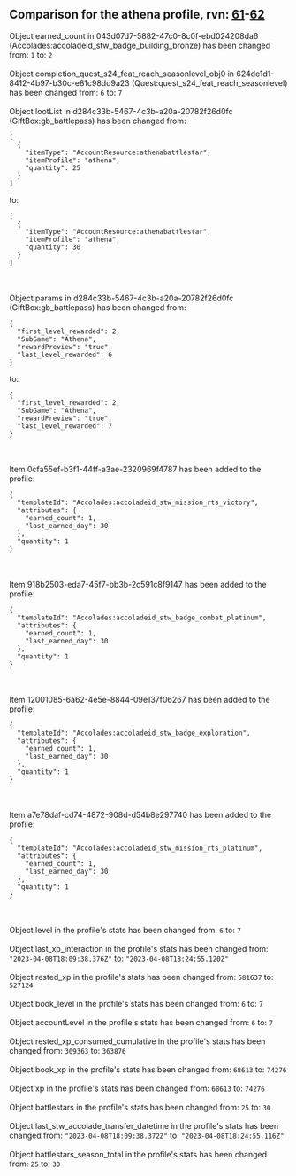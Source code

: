 ## Comparison for the athena profile, rvn: [61](https://github.com/PRO100KatYT/FortniteProfileRevisions/tree/main/profiles/athena/61%20athena.json)-[62](https://github.com/PRO100KatYT/FortniteProfileRevisions/tree/main/profiles/athena/62%20athena.json)

Object earned_count in 043d07d7-5882-47c0-8c0f-ebd024208da6 (Accolades:accoladeid_stw_badge_building_bronze) has been changed from: `1` to: `2`
<br><br>
Object completion_quest_s24_feat_reach_seasonlevel_obj0 in 624de1d1-8412-4b97-b30c-e81c98dd9a23 (Quest:quest_s24_feat_reach_seasonlevel) has been changed from: `6` to: `7`
<br><br>
Object lootList in d284c33b-5467-4c3b-a20a-20782f26d0fc (GiftBox:gb_battlepass) has been changed from:

```
[
  {
    "itemType": "AccountResource:athenabattlestar",
    "itemProfile": "athena",
    "quantity": 25
  }
]
```

to:

```
[
  {
    "itemType": "AccountResource:athenabattlestar",
    "itemProfile": "athena",
    "quantity": 30
  }
]
```

<br><br>
Object params in d284c33b-5467-4c3b-a20a-20782f26d0fc (GiftBox:gb_battlepass) has been changed from:

```
{
  "first_level_rewarded": 2,
  "SubGame": "Athena",
  "rewardPreview": "true",
  "last_level_rewarded": 6
}
```

to:

```
{
  "first_level_rewarded": 2,
  "SubGame": "Athena",
  "rewardPreview": "true",
  "last_level_rewarded": 7
}
```

<br><br>
Item 0cfa55ef-b3f1-44ff-a3ae-2320969f4787 has been added to the profile:

```
{
  "templateId": "Accolades:accoladeid_stw_mission_rts_victory",
  "attributes": {
    "earned_count": 1,
    "last_earned_day": 30
  },
  "quantity": 1
}
```

<br><br>
Item 918b2503-eda7-45f7-bb3b-2c591c8f9147 has been added to the profile:

```
{
  "templateId": "Accolades:accoladeid_stw_badge_combat_platinum",
  "attributes": {
    "earned_count": 1,
    "last_earned_day": 30
  },
  "quantity": 1
}
```

<br><br>
Item 12001085-6a62-4e5e-8844-09e137f06267 has been added to the profile:

```
{
  "templateId": "Accolades:accoladeid_stw_badge_exploration",
  "attributes": {
    "earned_count": 1,
    "last_earned_day": 30
  },
  "quantity": 1
}
```

<br><br>
Item a7e78daf-cd74-4872-908d-d54b8e297740 has been added to the profile:

```
{
  "templateId": "Accolades:accoladeid_stw_mission_rts_platinum",
  "attributes": {
    "earned_count": 1,
    "last_earned_day": 30
  },
  "quantity": 1
}
```

<br><br>
Object level in the profile's stats has been changed from: `6` to: `7`
<br><br>
Object last_xp_interaction in the profile's stats has been changed from: `"2023-04-08T18:09:38.376Z"` to: `"2023-04-08T18:24:55.120Z"`
<br><br>
Object rested_xp in the profile's stats has been changed from: `581637` to: `527124`
<br><br>
Object book_level in the profile's stats has been changed from: `6` to: `7`
<br><br>
Object accountLevel in the profile's stats has been changed from: `6` to: `7`
<br><br>
Object rested_xp_consumed_cumulative in the profile's stats has been changed from: `309363` to: `363876`
<br><br>
Object book_xp in the profile's stats has been changed from: `68613` to: `74276`
<br><br>
Object xp in the profile's stats has been changed from: `68613` to: `74276`
<br><br>
Object battlestars in the profile's stats has been changed from: `25` to: `30`
<br><br>
Object last_stw_accolade_transfer_datetime in the profile's stats has been changed from: `"2023-04-08T18:09:38.372Z"` to: `"2023-04-08T18:24:55.116Z"`
<br><br>
Object battlestars_season_total in the profile's stats has been changed from: `25` to: `30`
<br><br>

